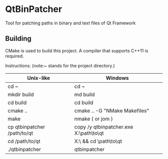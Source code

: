 # QtBinPatcher
Tool for patching paths in binary and text files of Qt Framework


## Building
CMake is used to build this project.
A compiler that supports C++11 is required.

Instructions: (note:~ stands for the project directory.)


| Unix-like                   | Windows                                 |
|-----------------------------|-----------------------------------------|
| cd ~                        | cd ~                                    |
| mkdir build                 | md build                                |
| cd build                    | cd build                                |
| cmake ..                    | cmake .. -G "NMake Makefiles"           |
| make                        | nmake ( or jom )                        |
| cp qtbinpatcher /path/to/qt | copy /y qtbinpatcher.exe X:\path\to\qt  |
| cd /path/to/qt              | X:\ && cd \path\to\qt                   |
| ./qtbinpatcher              | qtbinpatcher                            |

